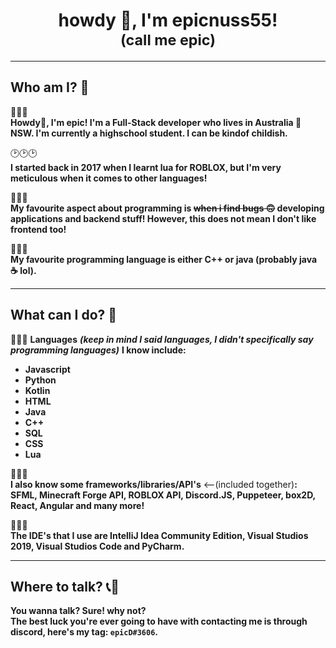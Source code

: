 <h1 align='center'>howdy 👋, I'm epicnuss55! <br><span style="font-size:smaller;">(call me epic)</span></h1>

------------
## Who am I? 🤔
🍁🍁🍁<br/>**Howdy👋, I'm epic! I'm a Full-Stack developer who lives in Australia 🦘 NSW. I'm currently a highschool student. I can be kindof childish.**

🕑🕑🕑<br/>**I started back in 2017 when I learnt lua for ROBLOX, but I'm very meticulous when it comes to other languages!**

🌠🌠🌠<br/>**My favourite aspect about programming is ~~when i find bugs 🙃~~ developing applications and backend stuff! However, this does not mean I don't like frontend too!**

🌟🌟🌟<br/>**My favourite programming language is either C++ or java (probably java ☕ lol).**

------------
## What can I do? 👷‍
📜📜📜
**Languages** ***(keep in mind I said languages, I didn't specifically say programming languages)*** **I know include:**
- **Javascript**
- **Python**
- **Kotlin**
- **HTML**
- **Java**
- **C++**
- **SQL**
- **CSS**
- **Lua**

🧩🧩🧩<br/>**I also know some frameworks/libraries/API's** <--(included together)**: SFML, Minecraft Forge API, ROBLOX API, Discord.JS, Puppeteer, box2D, React, Angular and many more!**

🧰🔧🔨<br/>**The IDE's that I use are IntelliJ Idea Community Edition, Visual Studios 2019, Visual Studios Code and PyCharm.**

------------
## Where to talk? 📞🦜
**You wanna talk? Sure! why not?<br/>The best luck you're ever going to have with contacting me is through discord, here's my tag: `epicD#3606`.**
